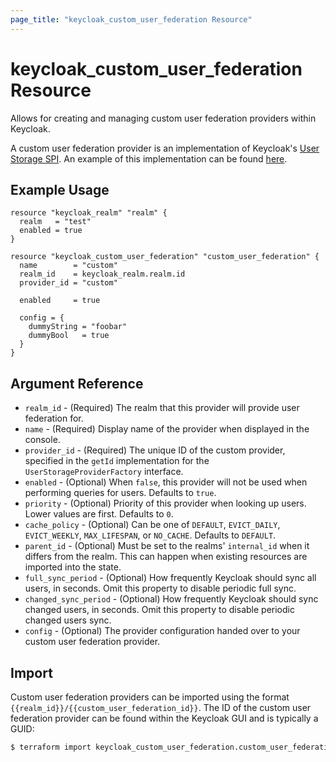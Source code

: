 ```yaml
---
page_title: "keycloak_custom_user_federation Resource"
---
```


# keycloak\_custom\_user\_federation Resource

Allows for creating and managing custom user federation providers within Keycloak.

A custom user federation provider is an implementation of Keycloak's [User Storage SPI](https://www.keycloak.org/docs/4.2/server_development/index.html#_user-storage-spi).
An example of this implementation can be found [here](https://github.com/charlesderek/terraform-w-keycloak/tree/master/custom-user-federation-example).

## Example Usage

```hcl
resource "keycloak_realm" "realm" {
  realm   = "test"
  enabled = true
}

resource "keycloak_custom_user_federation" "custom_user_federation" {
  name        = "custom"
  realm_id    = keycloak_realm.realm.id
  provider_id = "custom"

  enabled     = true

  config = {
    dummyString = "foobar"
    dummyBool   = true
  }
}
```

## Argument Reference

- `realm_id` - (Required) The realm that this provider will provide user federation for.
- `name` - (Required) Display name of the provider when displayed in the console.
- `provider_id` - (Required) The unique ID of the custom provider, specified in the `getId` implementation for the `UserStorageProviderFactory` interface.
- `enabled` - (Optional) When `false`, this provider will not be used when performing queries for users. Defaults to `true`.
- `priority` - (Optional) Priority of this provider when looking up users. Lower values are first. Defaults to `0`.
- `cache_policy` - (Optional) Can be one of `DEFAULT`, `EVICT_DAILY`, `EVICT_WEEKLY`, `MAX_LIFESPAN`, or `NO_CACHE`. Defaults to `DEFAULT`.
- `parent_id` - (Optional) Must be set to the realms' `internal_id`  when it differs from the realm. This can happen when existing resources are imported into the state.
- `full_sync_period` - (Optional) How frequently Keycloak should sync all users, in seconds. Omit this property to disable periodic full sync.
- `changed_sync_period` - (Optional) How frequently Keycloak should sync changed users, in seconds. Omit this property to disable periodic changed users sync.
- `config` - (Optional) The provider configuration handed over to your custom user federation provider.

## Import

Custom user federation providers can be imported using the format `{{realm_id}}/{{custom_user_federation_id}}`.
The ID of the custom user federation provider can be found within the Keycloak GUI and is typically a GUID:

```bash
$ terraform import keycloak_custom_user_federation.custom_user_federation my-realm/af2a6ca3-e4d7-49c3-b08b-1b3c70b4b860
```
